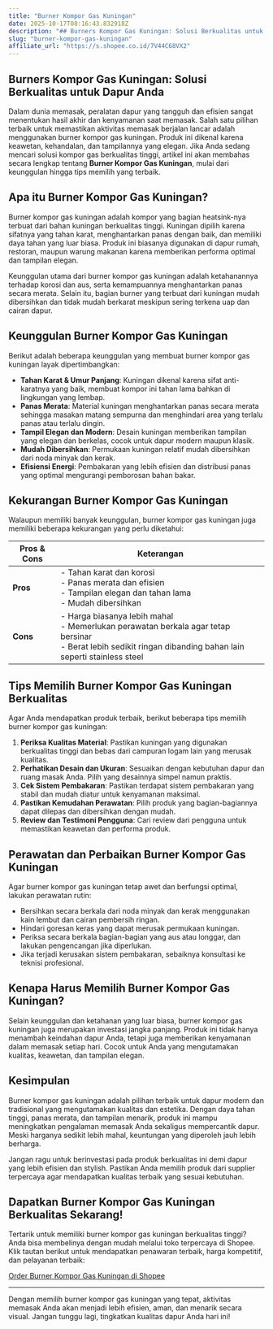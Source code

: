 ```yaml
---
title: "Burner Kompor Gas Kuningan"
date: 2025-10-17T08:16:43.832918Z
description: "## Burners Kompor Gas Kuningan: Solusi Berkualitas untuk Dapur Anda..."
slug: "burner-kompor-gas-kuningan"
affiliate_url: "https://s.shopee.co.id/7V44C68VX2"
---
```

## Burners Kompor Gas Kuningan: Solusi Berkualitas untuk Dapur Anda

Dalam dunia memasak, peralatan dapur yang tangguh dan efisien sangat menentukan hasil akhir dan kenyamanan saat memasak. Salah satu pilihan terbaik untuk memastikan aktivitas memasak berjalan lancar adalah menggunakan burner kompor gas kuningan. Produk ini dikenal karena keawetan, kehandalan, dan tampilannya yang elegan. Jika Anda sedang mencari solusi kompor gas berkualitas tinggi, artikel ini akan membahas secara lengkap tentang **Burner Kompor Gas Kuningan**, mulai dari keunggulan hingga tips memilih yang terbaik.

## Apa itu Burner Kompor Gas Kuningan?

Burner kompor gas kuningan adalah kompor yang bagian heatsink-nya terbuat dari bahan kuningan berkualitas tinggi. Kuningan dipilih karena sifatnya yang tahan karat, menghantarkan panas dengan baik, dan memiliki daya tahan yang luar biasa. Produk ini biasanya digunakan di dapur rumah, restoran, maupun warung makanan karena memberikan performa optimal dan tampilan elegan.

Keunggulan utama dari burner kompor gas kuningan adalah ketahanannya terhadap korosi dan aus, serta kemampuannya menghantarkan panas secara merata. Selain itu, bagian burner yang terbuat dari kuningan mudah dibersihkan dan tidak mudah berkarat meskipun sering terkena uap dan cairan dapur.

## Keunggulan Burner Kompor Gas Kuningan

Berikut adalah beberapa keunggulan yang membuat burner kompor gas kuningan layak dipertimbangkan:

- **Tahan Karat & Umur Panjang**: Kuningan dikenal karena sifat anti-karatnya yang baik, membuat kompor ini tahan lama bahkan di lingkungan yang lembap.
- **Panas Merata**: Material kuningan menghantarkan panas secara merata sehingga masakan matang sempurna dan menghindari area yang terlalu panas atau terlalu dingin.
- **Tampil Elegan dan Modern**: Desain kuningan memberikan tampilan yang elegan dan berkelas, cocok untuk dapur modern maupun klasik.
- **Mudah Dibersihkan**: Permukaan kuningan relatif mudah dibersihkan dari noda minyak dan kerak.
- **Efisiensi Energi**: Pembakaran yang lebih efisien dan distribusi panas yang optimal mengurangi pemborosan bahan bakar.

## Kekurangan Burner Kompor Gas Kuningan

Walaupun memiliki banyak keunggulan, burner kompor gas kuningan juga memiliki beberapa kekurangan yang perlu diketahui:

| Pros & Cons | Keterangan |
|--------------|------------|
| **Pros** | - Tahan karat dan korosi<br>- Panas merata dan efisien<br>- Tampilan elegan dan tahan lama<br>- Mudah dibersihkan |
| **Cons** | - Harga biasanya lebih mahal<br>- Memerlukan perawatan berkala agar tetap bersinar<br>- Berat lebih sedikit ringan dibanding bahan lain seperti stainless steel |

## Tips Memilih Burner Kompor Gas Kuningan Berkualitas

Agar Anda mendapatkan produk terbaik, berikut beberapa tips memilih burner kompor gas kuningan:

1. **Periksa Kualitas Material**: Pastikan kuningan yang digunakan berkualitas tinggi dan bebas dari campuran logam lain yang merusak kualitas.
2. **Perhatikan Desain dan Ukuran**: Sesuaikan dengan kebutuhan dapur dan ruang masak Anda. Pilih yang desainnya simpel namun praktis.
3. **Cek Sistem Pembakaran**: Pastikan terdapat sistem pembakaran yang stabil dan mudah diatur untuk kenyamanan maksimal.
4. **Pastikan Kemudahan Perawatan**: Pilih produk yang bagian-bagiannya dapat dilepas dan dibersihkan dengan mudah.
5. **Review dan Testimoni Pengguna**: Cari review dari pengguna untuk memastikan keawetan dan performa produk.

## Perawatan dan Perbaikan Burner Kompor Gas Kuningan

Agar burner kompor gas kuningan tetap awet dan berfungsi optimal, lakukan perawatan rutin:

- Bersihkan secara berkala dari noda minyak dan kerak menggunakan kain lembut dan cairan pembersih ringan.
- Hindari goresan keras yang dapat merusak permukaan kuningan.
- Periksa secara berkala bagian-bagian yang aus atau longgar, dan lakukan pengencangan jika diperlukan.
- Jika terjadi kerusakan sistem pembakaran, sebaiknya konsultasi ke teknisi profesional.

## Kenapa Harus Memilih Burner Kompor Gas Kuningan?

Selain keunggulan dan ketahanan yang luar biasa, burner kompor gas kuningan juga merupakan investasi jangka panjang. Produk ini tidak hanya menambah keindahan dapur Anda, tetapi juga memberikan kenyamanan dalam memasak setiap hari. Cocok untuk Anda yang mengutamakan kualitas, keawetan, dan tampilan elegan.

## Kesimpulan

Burner kompor gas kuningan adalah pilihan terbaik untuk dapur modern dan tradisional yang mengutamakan kualitas dan estetika. Dengan daya tahan tinggi, panas merata, dan tampilan menarik, produk ini mampu meningkatkan pengalaman memasak Anda sekaligus mempercantik dapur. Meski harganya sedikit lebih mahal, keuntungan yang diperoleh jauh lebih berharga.

Jangan ragu untuk berinvestasi pada produk berkualitas ini demi dapur yang lebih efisien dan stylish. Pastikan Anda memilih produk dari supplier terpercaya agar mendapatkan kualitas terbaik yang sesuai kebutuhan.

## Dapatkan Burner Kompor Gas Kuningan Berkualitas Sekarang!

Tertarik untuk memiliki burner kompor gas kuningan berkualitas tinggi? Anda bisa membelinya dengan mudah melalui toko terpercaya di Shopee. Klik tautan berikut untuk mendapatkan penawaran terbaik, harga kompetitif, dan pelayanan terbaik: 

[Order Burner Kompor Gas Kuningan di Shopee](https://s.shopee.co.id/7V44C68VX2)

---

Dengan memilih burner kompor gas kuningan yang tepat, aktivitas memasak Anda akan menjadi lebih efisien, aman, dan menarik secara visual. Jangan tunggu lagi, tingkatkan kualitas dapur Anda hari ini!